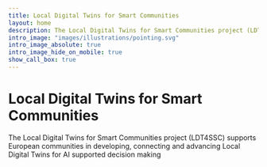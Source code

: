 ```yaml
---
title: Local Digital Twins for Smart Communities
layout: home
description: The Local Digital Twins for Smart Communities project (LDT4SSC) supports European communities in developing, connecting and advancing Local Digital Twins for AI supported decision making
intro_image: "images/illustrations/pointing.svg"
intro_image_absolute: true
intro_image_hide_on_mobile: true
show_call_box: true
---
```


# Local Digital Twins for Smart Communities

The Local Digital Twins for Smart Communities project (LDT4SSC) supports European communities in developing, connecting and advancing Local Digital Twins for AI supported decision making
